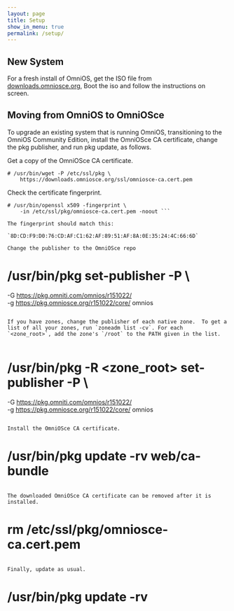 ```yaml
---
layout: page
title: Setup
show_in_menu: true
permalink: /setup/
---
```


## New System

For a fresh install of OmniOS, get the ISO file from
[downloads.omniosce.org](https://downloads.omniosce.org/media/stable/), 
Boot the iso and follow the instructions on screen.

## Moving from OmniOS to OmniOSce

To upgrade an existing system that is running OmniOS, transitioning to
the OmniOS Community Edition, install the OmniOSce CA certificate, 
change the pkg publisher, and run pkg update, as follows.

Get a copy of the OmniOSce CA certificate.

```
# /usr/bin/wget -P /etc/ssl/pkg \
    https://downloads.omniosce.org/ssl/omniosce-ca.cert.pem 
```

Check the certificate fingerprint. 

```
# /usr/bin/openssl x509 -fingerprint \
    -in /etc/ssl/pkg/omniosce-ca.cert.pem -noout ```

The fingerprint should match this:

`8D:CD:F9:D0:76:CD:AF:C1:62:AF:89:51:AF:8A:0E:35:24:4C:66:6D`

Change the publisher to the OmniOSce repo 

```
# /usr/bin/pkg set-publisher -P \
   -G https://pkg.omniti.com/omnios/r151022/ \
   -g https://pkg.omniosce.org/r151022/core/ omnios 
```

If you have zones, change the publisher of each native zone.  To get a list of all your zones, run `zoneadm list -cv`. For each `<zone_root>`, add the zone's `/root` to the PATH given in the list. 


```
# /usr/bin/pkg -R <zone_root> set-publisher -P \
   -G https://pkg.omniti.com/omnios/r151022/ \
   -g https://pkg.omniosce.org/r151022/core/ omnios 
```

Install the OmniOSce CA certificate. 

```
# /usr/bin/pkg update -rv web/ca-bundle 
```

The downloaded OmniOSce CA certificate can be removed after it is installed. 

```
# rm /etc/ssl/pkg/omniosce-ca.cert.pem 
```

Finally, update as usual.

```
# /usr/bin/pkg update -rv 
```



